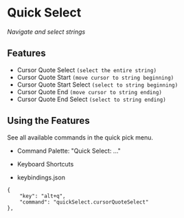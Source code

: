 # Quick Select

*Navigate and select strings*

## Features
* Cursor Quote Select `(select the entire string)`
* Cursor Quote Start `(move cursor to string beginning)`
* Cursor Quote Start Select `(select to string beginning)`
* Cursor Quote End `(move cursor to string ending)`
* Cursor Quote End Select `(select to string ending)`

## Using the Features

See all available commands in the quick pick menu.

 - Command Palette: "Quick Select: ..."

 - Keyboard Shortcuts

 - keybindings.json

```jsonc
{
	"key": "alt+q",
	"command": "quickSelect.cursorQuoteSelect"
},
```
